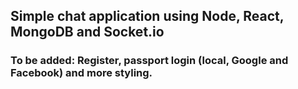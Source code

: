 ## Simple chat application using Node, React, MongoDB and Socket.io

### To be added: Register, passport login (local, Google and Facebook) and more styling.